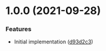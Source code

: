 # 1.0.0 (2021-09-28)


### Features

* Initial implementation ([d93d2c3](https://github.com/cbsinteractive/delete-tfc-workspace-action/commit/d93d2c378d1e62130f6d5b1152171eb9d9ebfd48))
